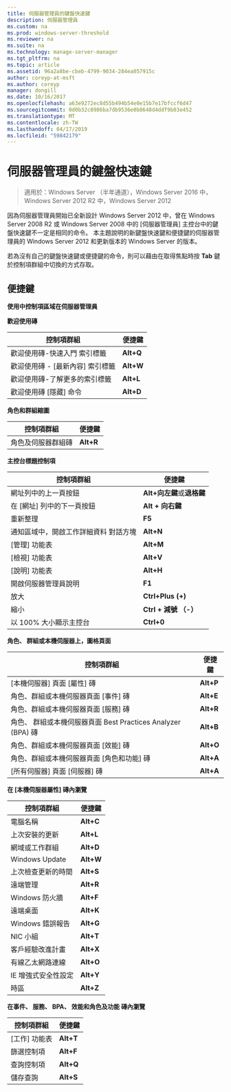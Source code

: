 ```yaml
---
title: 伺服器管理員的鍵盤快速鍵
description: 伺服器管理員
ms.custom: na
ms.prod: windows-server-threshold
ms.reviewer: na
ms.suite: na
ms.technology: manage-server-manager
ms.tgt_pltfrm: na
ms.topic: article
ms.assetid: 96a2a8be-cbeb-4799-9034-284ea057915c
author: coreyp-at-msft
ms.author: coreyp
manager: dongill
ms.date: 10/16/2017
ms.openlocfilehash: a63e9272ec8d55b494b54e0e15b7e17bfccf6d47
ms.sourcegitcommit: 0d0b32c8986ba7db9536e0b8648d4ddf9b03e452
ms.translationtype: MT
ms.contentlocale: zh-TW
ms.lasthandoff: 04/17/2019
ms.locfileid: "59842179"
---
```

# <a name="keyboard-shortcuts-for-server-manager"></a>伺服器管理員的鍵盤快速鍵

>適用於：Windows Server （半年通道），Windows Server 2016 中，Windows Server 2012 R2 中，Windows Server 2012

因為伺服器管理員開始已全新設計 Windows Server 2012 中，曾在 Windows Server 2008 R2 或 Windows Server 2008 中的 [伺服器管理員] 主控台中的鍵盤快速鍵不一定是相同的命令。 本主題說明的新鍵盤快速鍵和便捷鍵的伺服器管理員的 Windows Server 2012 和更新版本的 Windows Server 的版本。

若為沒有自己的鍵盤快速鍵或便捷鍵的命令，則可以藉由在取得焦點時按 **Tab** 鍵於控制項群組中切換的方式存取。

## <a name="access-keys"></a>便捷鍵
**使用中控制項區域在伺服器管理員**

**歡迎使用磚**

|控制項群組|便捷鍵|
|---------|-------|
|歡迎使用磚-快速入門 索引標籤|**Alt+Q**|
|歡迎使用磚 - [最新內容] 索引標籤|**Alt+W**|
|歡迎使用磚-了解更多的索引標籤|**Alt+L**|
|歡迎使用磚 [隱藏] 命令|**Alt+D**|

**角色和群組縮圖**

|控制項群組|便捷鍵|
|---------|-------|
|角色及伺服器群組磚|**Alt+R**|

**主控台標題控制項**

|控制項群組|便捷鍵|
|---------|-------|
|網址列中的上一頁按鈕|**Alt+向左鍵**或**退格鍵**|
|在 [網址] 列中的下一頁按鈕|**Alt + 向右鍵**|
|重新整理|**F5**|
|通知區域中，開啟工作詳細資料 對話方塊|**Alt+N**|
|[管理] 功能表|**Alt+M**|
|[檢視] 功能表|**Alt+V**|
|[說明] 功能表|**Alt+H**|
|開啟伺服器管理員說明|**F1**|
|放大|**Ctrl+Plus (+)**|
|縮小|**Ctrl + 減號 （-）**|
|以 100% 大小顯示主控台|**Ctrl+0**|

**角色、 群組或本機伺服器上，圖格頁面**

|控制項群組|便捷鍵|
|---------|-------|
|[本機伺服器] 頁面 [屬性] 磚|**Alt+P**|
|角色、群組或本機伺服器頁面 [事件] 磚|**Alt+E**|
|角色、群組或本機伺服器頁面 [服務] 磚|**Alt+R**|
|角色、 群組或本機伺服器頁面 Best Practices Analyzer (BPA) 磚|**Alt+B**|
|角色、群組或本機伺服器頁面 [效能] 磚|**Alt+O**|
|角色、群組或本機伺服器頁面 [角色和功能] 磚|**Alt+A**|
|[所有伺服器] 頁面 [伺服器] 磚|**Alt+A**|

**在 [本機伺服器屬性] 磚內瀏覽**

|控制項群組|便捷鍵|
|---------|-------|
|電腦名稱|**Alt+C**|
|上次安裝的更新|**Alt+L**|
|網域或工作群組|**Alt+D**|
|Windows Update|**Alt+W**|
|上次檢查更新的時間|**Alt+S**|
|遠端管理|**Alt+R**|
|Windows 防火牆|**Alt+F**|
|遠端桌面|**Alt+K**|
|Windows 錯誤報告|**Alt+G**|
|NIC 小組|**Alt+T**|
|客戶經驗改進計畫|**Alt+X**|
|有線乙太網路連線|**Alt+O**|
|IE 增強式安全性設定|**Alt+Y**|
|時區|**Alt+Z**|

**在事件、 服務、 BPA、 效能和角色及功能 磚內瀏覽**

|控制項群組|便捷鍵|
|---------|-------|
|[工作] 功能表|**Alt+T**|
|篩選控制項|**Alt+F**|
|查詢控制項|**Alt+Q**|
|儲存查詢|**Alt+S**|

